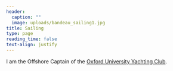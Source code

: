 ```yaml
---
header:
  caption: ""
  image: uploads/bandeau_sailing1.jpg
title: Sailing
type: page
reading_time: false
text-align: justify
---
```


I am the Offshore Captain of the [Oxford University Yachting Club](https://ouyc.co.uk).

